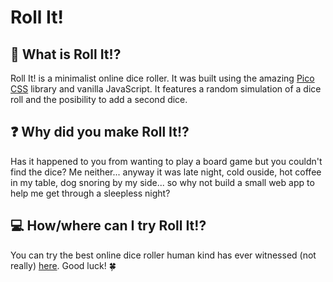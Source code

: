 # Roll It!

## :memo: What is Roll It!?

Roll It! is a minimalist online dice roller. It was built using the amazing [Pico CSS](https://picocss.com/) library and vanilla JavaScript. It features a random simulation of a dice roll and the posibility to add a second dice.

## :question: Why did you make Roll It!?

Has it happened to you from wanting to play a board game but you couldn't find the dice? Me neither... anyway it was late night, cold ouside, hot coffee in my table, dog snoring by my side...  so why not build a small web app to help me get through a sleepless night?

## :computer: How/where can I try Roll It!?

You can try the best online dice roller human kind has ever witnessed (not really) [here](https://marcodamianperez.github.io/roll-it/). Good luck! :four_leaf_clover:
